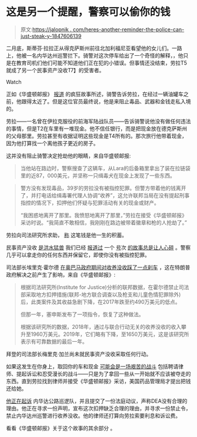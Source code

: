 # 这是另一个提醒，警察可以偷你的钱

> 原文:[https://jalopnik . com/heres-another-reminder-the-police-can-just-steak-y-1847606139](https://jalopnik.com/heres-another-reminder-that-the-police-can-just-steal-y-1847606139)

二月底，斯蒂芬·拉拉正从得克萨斯州前往北加利福尼亚看望他的女儿们。一路上，他被一名内华达州巡警拦下。骑警对这次停车给出了一个奇怪的解释，，他只是在教育司机们他们可能不知道他们正在犯的小错误。但事情还没结束，劳拉T5就成了另一个民事资产没收T7】的受害者。 

Watch

正如《华盛顿邮报》 [报道](https://www.washingtonpost.com/national-security/stephen-lara-nevada-asset-forfeiture-adoption/2021/09/01/6f170932-06ae-11ec-8c3f-3526f81b233b_story.html) 的疯狂故事所述，骑警告诉劳拉，在经过一辆油罐车之前，他跟得太近了。但是这位官员最终说，他是来阻止毒品、武器和金钱走私入境的。

劳拉——一名曾在伊拉克服役的前海军陆战队员——告诉骑警说他没有做任何违法的事情，但是T2在车里有一堆现金。他不信任银行，而是把现金放在德克萨斯州的父母那里。劳拉甚至有收据证明这些现金是T4所有的。那次旅行他带着现金，因为他打算找一个离他孩子更近的房子。

这并没有阻止骑警决定抢劫他的眼睛，来自华盛顿邮报:

> 当他站在路边时，警察搜查了这辆车，从Lara的后备箱里拿出了装在拉链袋里的近87，000美元，并坚称一只缉毒犬在现金上发现了一些东西。

> 警方没有发现毒品，39岁的劳拉没有被指控犯罪。但警方带着他的钱离开了，并打电话给缉毒署代理人协调“收养”，这允许联邦当局在没有提起刑事指控的情况下，扣押他们怀疑与犯罪活动有关的现金或财产。
> 
> “我困惑地离开了那里。我愤怒地离开了那里，”劳拉在接受《华盛顿邮报》采访时说。“我简直不敢相信，我刚刚在路边被带着徽章和枪的人抢劫了。”

劳拉向司法研究所求助， [称](https://ij.org/press-release/highway-robbery-in-reno-nevada-cops-use-civil-forfeiture-to-steal-a-veterans-life-savings/) 这笔钱是他一生的积蓄。

民事资产没收 [是洪水猛兽](https://jalopnik.com/a-federal-judge-has-halted-some-of-indianas-bullshit-ve-1802668333) 我们已经 [报道过](https://jalopnik.com/let-john-oliver-explain-how-cops-can-take-anything-from-1642850815) 一个 [号](https://jalopnik.com/how-cops-take-millions-from-drivers-not-charged-with-cr-1631791118)次 [的故事总是让人心碎](https://jalopnik.com/supreme-court-says-police-cant-seize-your-car-for-basic-1832785475) 。警察几乎可以拿走你的任何东西并保留它，即使你没有被指控犯罪。

司法部长埃里克·霍尔德 [在奥巴马政府期间对收养没收踩了一点刹车](https://jalopnik.com/justice-dept-cops-cant-seize-your-car-or-cash-under-f-1679981587) ，这在特朗普政府解决之前产生了影响，来自《华盛顿邮报》:

> 根据司法研究所(Institute for Justice)分析的联邦数据，在霍尔德禁止司法部采取地方扣押措施(联邦-地方联合调查以及枪支和儿童色情犯罪除外)后，此类案件及其收益急剧下降，在2017年跌至约490万美元的低点。
> 
> 但那一年，塞申斯发布了一项指令，恢复了这种做法。
> 
> 根据该研究所的数据，2018年，通过与联合行动无关的收养没收的收入攀升至1960万美元。2019年，它们略有下降，至1650万美元，这是该研究所表示有可靠数据的最后一年。

拜登的司法部长梅里克·加兰尚未就民事资产没收采取任何行动。

如果这发生在你身上，取回你的车和现金 [可能会是一场艰苦的战斗](https://jalopnik.com/minnesota-cops-can-seize-your-car-sell-it-and-keep-the-1844915602) 包括聘请律师、提起诉讼和忍受漫长的战斗——只是为了拿回一些从一开始就不应该被夺走的东西。直到劳拉找到律师并接受《华盛顿邮报》采访，美国药品管理局才提出把钱还给她。

[他正在起诉](https://ij.org/case/nevada-civil-forfeiture/) 内华达公路巡逻队，并且提交了一份法庭动议，声称DEA没有合理的理由。他正在寻求一份声明，宣布这次扣押缺乏合理的理由，并寻求一份禁止令，禁止内华达州巡警进行收养没收。他的律师还打算向劳拉索要利息和诉讼费。

看看《华盛顿邮报》关于这个故事的其余部分 。